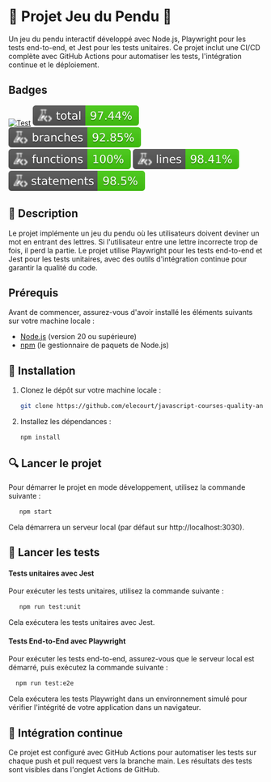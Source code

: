 # 🎯 Projet Jeu du Pendu 🎯

Un jeu du pendu interactif développé avec Node.js, Playwright pour les tests end-to-end, et Jest pour les tests unitaires. Ce projet inclut une CI/CD complète avec GitHub Actions pour automatiser les tests, l'intégration continue et le déploiement.

## Badges

[![Test](https://github.com/elecourt/javascript-courses-quality-and-test/actions/workflows/node.js.yml/badge.svg)](https://github.com/elecourt/javascript-courses-quality-and-test/actions/workflows/node.js.yml)
![Coverage](https://raw.githubusercontent.com/elecourt/javascript-courses-quality-and-test/main/badges/coverage-total.svg)
![Coverage](https://raw.githubusercontent.com/elecourt/javascript-courses-quality-and-test/main/badges/coverage-branches.svg)
![Coverage](https://raw.githubusercontent.com/elecourt/javascript-courses-quality-and-test/main/badges/coverage-functions.svg)
![Coverage](https://raw.githubusercontent.com/elecourt/javascript-courses-quality-and-test/main/badges/coverage-lines.svg)
![Coverage](https://raw.githubusercontent.com/elecourt/javascript-courses-quality-and-test/main/badges/coverage-statements.svg)


## 🌟 Description

Le projet implémente un jeu du pendu où les utilisateurs doivent deviner un mot en entrant des lettres. Si l'utilisateur entre une lettre incorrecte trop de fois, il perd la partie. Le projet utilise Playwright pour les tests end-to-end et Jest pour les tests unitaires, avec des outils d'intégration continue pour garantir la qualité du code.

## Prérequis

Avant de commencer, assurez-vous d'avoir installé les éléments suivants sur votre machine locale :

- [Node.js](https://nodejs.org/) (version 20 ou supérieure)
- [npm](https://www.npmjs.com/) (le gestionnaire de paquets de Node.js)

## 🚀 Installation

1. Clonez le dépôt sur votre machine locale :
   ```bash
   git clone https://github.com/elecourt/javascript-courses-quality-and-test.git

2. Installez les dépendances :
   ```bash
   npm install

## 🔍 Lancer le projet

Pour démarrer le projet en mode développement, utilisez la commande suivante :
```bash
   npm start
   ```
    
Cela démarrera un serveur local (par défaut sur http://localhost:3030).

## 🧪 Lancer les tests
#### Tests unitaires avec Jest

Pour exécuter les tests unitaires, utilisez la commande suivante :
```bash
   npm run test:unit
   ```

Cela exécutera les tests unitaires avec Jest.

#### Tests End-to-End avec Playwright

Pour exécuter les tests end-to-end, assurez-vous que le serveur local est démarré, puis exécutez la commande suivante :
```bash
  npm run test:e2e
```

Cela exécutera les tests Playwright dans un environnement simulé pour vérifier l'intégrité de votre application dans un navigateur.

## 📄 Intégration continue

Ce projet est configuré avec GitHub Actions pour automatiser les tests sur chaque push et pull request vers la branche main. Les résultats des tests sont visibles dans l'onglet Actions de GitHub.
